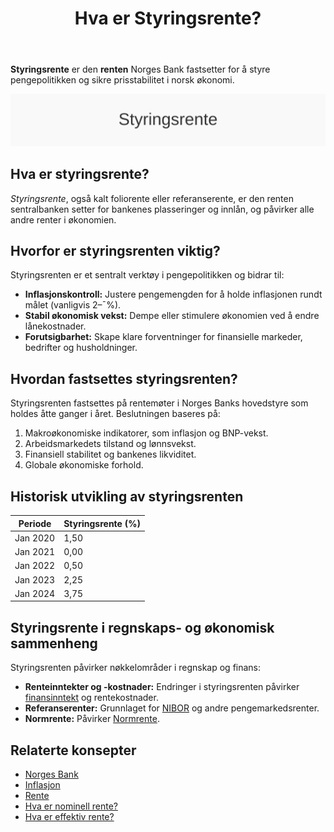 ﻿---
title: "Hva er Styringsrente?"
seoTitle: "Hva er Styringsrente?"
description: '**Styringsrente** er den **renten** Norges Bank fastsetter for å styre pengepolitikken og sikre prisstabilitet i norsk økonomi.'
---

**Styringsrente** er den **renten** Norges Bank fastsetter for å styre pengepolitikken og sikre prisstabilitet i norsk økonomi.

![Styringsrente](styringsrente-image.svg)

## Hva er styringsrente?

*Styringsrente*, også kalt foliorente eller referanserente, er den renten sentralbanken setter for bankenes plasseringer og innlån, og påvirker alle andre renter i økonomien.

## Hvorfor er styringsrenten viktig?

Styringsrenten er et sentralt verktøy i pengepolitikken og bidrar til:

* **Inflasjonskontroll:** Justere pengemengden for å holde inflasjonen rundt målet (vanligvis 2–¯%).
* **Stabil økonomisk vekst:** Dempe eller stimulere økonomien ved å endre lånekostnader.
* **Forutsigbarhet:** Skape klare forventninger for finansielle markeder, bedrifter og husholdninger.

## Hvordan fastsettes styringsrenten?

Styringsrenten fastsettes på rentemøter i Norges Banks hovedstyre som holdes åtte ganger i året. Beslutningen baseres på:

1. Makroøkonomiske indikatorer, som inflasjon og BNP-vekst.
2. Arbeidsmarkedets tilstand og lønnsvekst.
3. Finansiell stabilitet og bankenes likviditet.
4. Globale økonomiske forhold.

## Historisk utvikling av styringsrenten

| Periode     | Styringsrente (%) |
|-------------|-------------------|
| Jan 2020    | 1,50              |
| Jan 2021    | 0,00              |
| Jan 2022    | 0,50              |
| Jan 2023    | 2,25              |
| Jan 2024    | 3,75              |

## Styringsrente i regnskaps- og økonomisk sammenheng

Styringsrenten påvirker nøkkelområder i regnskap og finans:

* **Renteinntekter og -kostnader:** Endringer i styringsrenten påvirker [finansinntekt](/blogs/regnskap/finansinntekt "Finansinntekt “ Renter, utbytte og kapitalgevinster") og rentekostnader.
* **Referanserenter:** Grunnlaget for [NIBOR](/blogs/regnskap/nibor "NIBOR “ Norsk Interbank Offered Rate") og andre pengemarkedsrenter.
* **Normrente:** Påvirker [Normrente](/blogs/regnskap/normrente "Hva er Normrente? Komplett Guide til Normrente i Norsk Regnskapspraksis").

## Relaterte konsepter

* [Norges Bank](/blogs/regnskap/norges-bank "Hva er Norges Bank? Rolle og Funksjoner i Norsk Økonomi")
* [Inflasjon](/blogs/regnskap/hva-er-inflasjon "Hva er inflasjon? En guide til pengepolitikk og styringsrente")
* [Rente](/blogs/regnskap/rente "Rente “ En komplett guide til rente i regnskap")
* [Hva er nominell rente?](/blogs/regnskap/hva-er-nominell-rente "Hva er nominell rente? Definisjon og Beregning")
* [Hva er effektiv rente?](/blogs/regnskap/hva-er-effektiv-rente "Hva er effektiv rente? Beregning og Eksempler")









